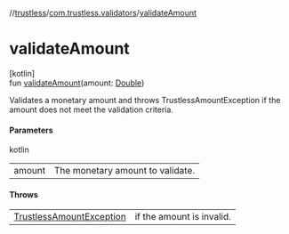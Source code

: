 //[trustless](../../index.md)/[com.trustless.validators](index.md)/[validateAmount](validate-amount.md)

# validateAmount

[kotlin]\
fun [validateAmount](validate-amount.md)(amount: [Double](https://kotlinlang.org/api/latest/jvm/stdlib/kotlin/-double/index.html))

Validates a monetary amount and throws TrustlessAmountException if the amount does not meet the validation criteria.

#### Parameters

kotlin

| | |
|---|---|
| amount | The monetary amount to validate. |

#### Throws

| | |
|---|---|
| [TrustlessAmountException](../com.trustless.exceptions/-trustless-amount-exception/index.md) | if the amount is invalid. |
